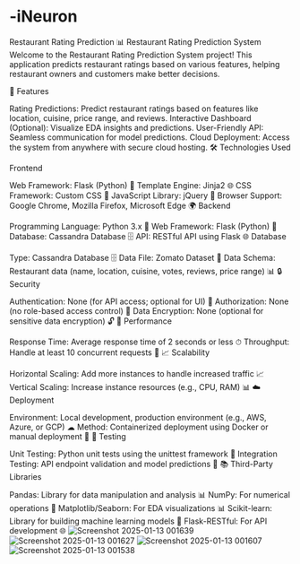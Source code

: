 
# -iNeuron
Restaurant Rating Prediction
📊 Restaurant Rating Prediction System
Welcome to the Restaurant Rating Prediction System project! This application predicts restaurant ratings based on various features, helping restaurant owners and customers make better decisions.

🌟 Features

Rating Predictions: Predict restaurant ratings based on features like location, cuisine, price range, and reviews.
Interactive Dashboard (Optional): Visualize EDA insights and predictions.
User-Friendly API: Seamless communication for model predictions.
Cloud Deployment: Access the system from anywhere with secure cloud hosting.
🛠 Technologies Used

Frontend

Web Framework: Flask (Python) 🐍
Template Engine: Jinja2 🌐
CSS Framework: Custom CSS 🎨
JavaScript Library: jQuery 📜
Browser Support: Google Chrome, Mozilla Firefox, Microsoft Edge 🌍
Backend

Programming Language: Python 3.x 🐍
Web Framework: Flask (Python) 🐍
Database: Cassandra Database 🗄
API: RESTful API using Flask 🌐
Database

Type: Cassandra Database 🗄
Data File: Zomato Dataset 📁
Data Schema: Restaurant data (name, location, cuisine, votes, reviews, price range) 📊
🔒 Security

Authentication: None (for API access; optional for UI) 🚫
Authorization: None (no role-based access control) 🚫
Data Encryption: None (optional for sensitive data encryption) 🔓
🚀 Performance

Response Time: Average response time of 2 seconds or less ⏱
Throughput: Handle at least 10 concurrent requests 🚀
📈 Scalability

Horizontal Scaling: Add more instances to handle increased traffic 📈
Vertical Scaling: Increase instance resources (e.g., CPU, RAM) 📊
☁️ Deployment

Environment: Local development, production environment (e.g., AWS, Azure, or GCP) ☁
Method: Containerized deployment using Docker or manual deployment 🔄
🧪 Testing

Unit Testing: Python unit tests using the unittest framework 🧪
Integration Testing: API endpoint validation and model predictions 🚫
📚 Third-Party Libraries

Pandas: Library for data manipulation and analysis 📊
NumPy: For numerical operations 🧮
Matplotlib/Seaborn: For EDA visualizations 📊
Scikit-learn: Library for building machine learning models 🤖
Flask-RESTful: For API development 🌐
![Screenshot 2025-01-13 001639](https://github.com/user-attachments/assets/27a4ab53-9e4e-4165-8e99-a606f62d6f0c)
![Screenshot 2025-01-13 001627](https://github.com/user-attachments/assets/addea32f-da2d-4097-8606-78718593ee79)
![Screenshot 2025-01-13 001607](https://github.com/user-attachments/assets/b1e340da-fe92-44f8-8ff3-29ae40715cbf)
![Screenshot 2025-01-13 001538](https://github.com/user-attachments/assets/0a416c2a-d22a-4f37-a420-b1f8f312c39b)

